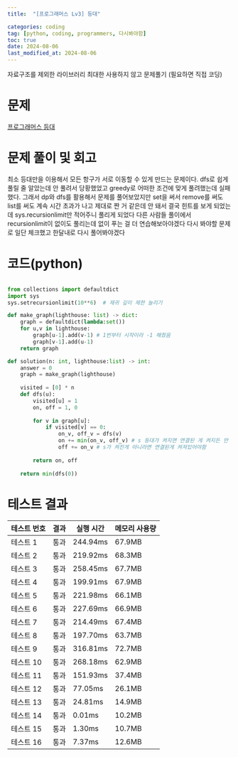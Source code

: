```yaml
---
title:  "[프로그래머스 Lv3] 등대" 

categories: coding
tag: [python, coding, programmers, 다시봐야함]
toc: true
date: 2024-08-06
last_modified_at: 2024-08-06
---
```


자료구조를 제외한 라이브러리 최대한 사용하지 않고 문제풀기 (필요하면 직접 코딩)

# 문제
[프로그래머스 등대](https://school.programmers.co.kr/learn/courses/30/lessons/133500)

# 문제 풀이 및 회고
최소 등대만을 이용해서 모든 항구가 서로 이동할 수 있게 만드는 문제이다. dfs로 쉽게 풀릴 줄 알았는데 안 풀려서 당황했었고 greedy로 어떠한 조건에 맞게 풀려했는데 실패했다.
그래서 dp와 dfs를 활용해서 문제를 풀어보았지만 set을 써서 remove를 써도 list를 써도 계속 시간 초과가 나고 제대로 짠 거 같은데 안 돼서 결국 힌트를 보게 되었는데 sys.recursionlimit만 적어주니 풀리게 되었다
다른 사람들 풀이에서 recursionlimit이 없이도 풀리는데 없이 푸는 걸 더 연습해보아야겠다 다시 봐야할 문제로 일단 체크했고 한달내로 다시 풀어봐야겠다

# 코드(python)
```python

from collections import defaultdict
import sys
sys.setrecursionlimit(10**6)  # 재귀 깊이 제한 늘리기

def make_graph(lighthouse: list) -> dict:
    graph = defaultdict(lambda:set())
    for u,v in lighthouse:
        graph[u-1].add(v-1) # 1번부터 시작이라 -1 해줬음
        graph[v-1].add(u-1)
    return graph

def solution(n: int, lighthouse:list) -> int:
    answer = 0
    graph = make_graph(lighthouse)
    
    visited = [0] * n
    def dfs(u):
        visited[u] = 1
        on, off = 1, 0
        
        for v in graph[u]:
            if visited[v] == 0:
                on_v, off_v = dfs(v) 
                on += min(on_v, off_v) # s 등대가 켜지면 연결된 게 켜지든 안 켜지든 상관 없음
                off += on_v # s가 켜진게 아니라면 연결된게 켜져있어야함
        
        return on, off
    
    return min(dfs(0))
```

# 테스트 결과
| 테스트 번호 | 결과  | 실행 시간  | 메모리 사용량 |
|-------------|-------|-------------|---------------|
| 테스트 1    | 통과  | 244.94ms    | 67.9MB        |
| 테스트 2    | 통과  | 219.92ms    | 68.3MB        |
| 테스트 3    | 통과  | 258.45ms    | 67.7MB        |
| 테스트 4    | 통과  | 199.91ms    | 67.9MB        |
| 테스트 5    | 통과  | 221.98ms    | 66.1MB        |
| 테스트 6    | 통과  | 227.69ms    | 66.9MB        |
| 테스트 7    | 통과  | 214.49ms    | 67.4MB        |
| 테스트 8    | 통과  | 197.70ms    | 63.7MB        |
| 테스트 9    | 통과  | 316.81ms    | 72.7MB        |
| 테스트 10   | 통과  | 268.18ms    | 62.9MB        |
| 테스트 11   | 통과  | 151.93ms    | 37.4MB        |
| 테스트 12   | 통과  | 77.05ms     | 26.1MB        |
| 테스트 13   | 통과  | 24.81ms     | 14.9MB        |
| 테스트 14   | 통과  | 0.01ms      | 10.2MB        |
| 테스트 15   | 통과  | 1.30ms      | 10.7MB        |
| 테스트 16   | 통과  | 7.37ms      | 12.6MB        |